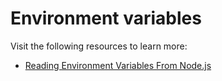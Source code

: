 # Environment variables

Visit the following resources to learn more:

- [Reading Environment Variables From Node.js](https://www.geeksforgeeks.org/reading-environment-variables-from-node-js/)
